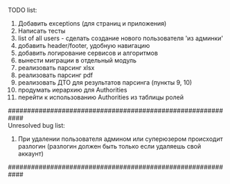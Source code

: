 TODO list:<br>

1) Добавить exceptions (для страниц и приложения)
2) Написать тесты
3) list of all users - сделать создание нового пользователя 'из админки'
4) добавить header/footer, удобную навигацию
5) добавить логирование сервисов и алгоритмов
6) вынести миграции в отдельный модуль
7) реализовать парсинг xlsx
8) реализовать парсинг pdf
9) реализовать ДТО для результатов парсинга (пункты 9, 10)
10) продумать иерархию для Authorities
11) перейти к использованию Authorities из таблицы ролей

############################################################<br>
Unresolved bug list:<br>

1) При удалении пользователя админом или суперюзером происходит разлогин 
(разлогин должен быть только если удаляешь свой аккаунт)

############################################################<br>
